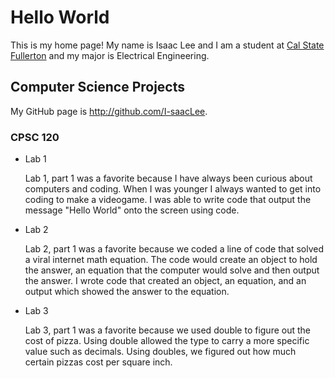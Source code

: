 # Hello World

This is my home page! My name is Isaac Lee and I am a student at [Cal State Fullerton](http://www.fullerton.edu/) and my major is Electrical Engineering.

## Computer Science Projects

My GitHub page is http://github.com/I-saacLee.

### CPSC 120

* Lab 1

    Lab 1, part 1 was a favorite because I have always been curious about computers and coding.
    When I was younger I always wanted to get into coding to make a videogame.
    I was able to write code that output the message "Hello World" onto the screen using code.

* Lab 2

    Lab 2, part 1 was a favorite because we coded a line of code that solved a viral internet math equation.
    The code would create an object to hold the answer, an equation that the computer would solve and then output the answer.
    I wrote code that created an object, an equation, and an output which showed the answer to the equation.
    
* Lab 3

    Lab 3, part 1 was a favorite because we used double to figure out the cost of pizza.
    Using double allowed the type to carry a more specific value such as decimals.
    Using doubles, we figured out how much certain pizzas cost per square inch.